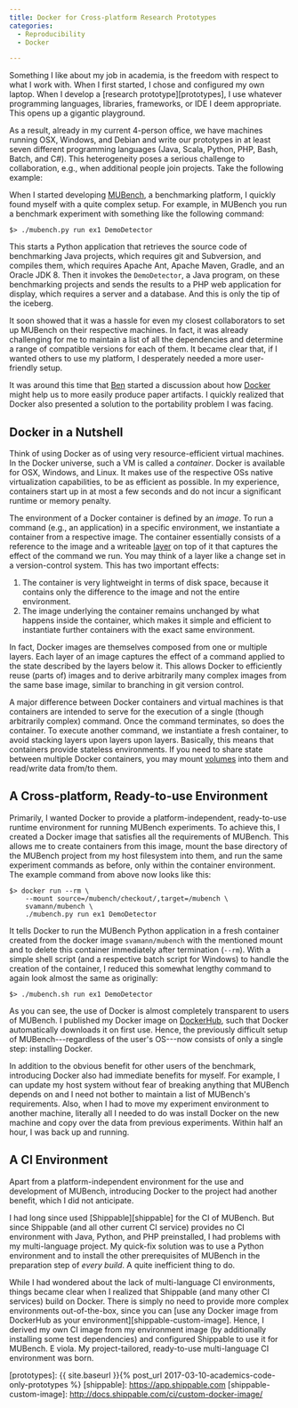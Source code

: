```yaml
---
title: Docker for Cross-platform Research Prototypes
categories:
  - Reproducibility
  - Docker

---
```


Something I like about my job in academia, is the freedom with respect to what I work with. When I first started, I chose and configured my own laptop. When I develop a [research prototype][prototypes], I use whatever programming languages, libraries, frameworks, or IDE I deem appropriate. This opens up a gigantic playground.

As a result, already in my current 4-person office, we have machines running OSX, Windows, and Debian and write our prototypes in at least seven different programming languages (Java, Scala, Python, PHP, Bash, Batch, and C#). This heterogeneity poses a serious challenge to collaboration, e.g., when additional people join projects. Take the following example:

When I started developing [MUBench][mubench], a benchmarking platform, I quickly found myself with a quite complex setup. For example, in MUBench you run a benchmark experiment with something like the following command:

    $> ./mubench.py run ex1 DemoDetector

This starts a Python application that retrieves the source code of benchmarking Java projects, which requires git and Subversion, and compiles them, which requires Apache Ant, Apache Maven, Gradle, and an Oracle JDK 8. Then it invokes the `DemoDetector`, a Java program, on these benchmarking projects and sends the results to a PHP web application for display, which requires a server and a database. And this is only the tip of the iceberg.

It soon showed that it was a hassle for even my closest collaborators to set up MUBench on their respective machines. In fact, it was already challenging for me to maintain a list of all the dependencies and determine a range of compatible versions for each of them. It became clear that, if I wanted others to use my platform, I desperately needed a more user-friendly setup.

It was around this time that [Ben][benhermann] started a discussion about how [Docker][docker] might help us to more easily produce paper artifacts. I quickly realized that Docker also presented a solution to the portability problem I was facing.

## Docker in a Nutshell

Think of using Docker as of using very resource-efficient virtual machines. In the Docker universe, such a VM is called a *container*. Docker is available for OSX, Windows, and Linux. It makes use of the respective OSs native virtualization capabilities, to be as efficient as possible. In my experience, containers start up in at most a few seconds and do not incur a significant runtime or memory penalty.

The environment of a Docker container is defined by an *image*. To run a command (e.g., an application) in a specific environment, we instantiate a container from a respective image. The container essentially consists of a reference to the image and a writeable [layer][docker-layers] on top of it that captures the effect of the command we run. You may think of a layer like a change set in a version-control system. This has two important effects:

1. The container is very lightweight in terms of disk space, because it contains only the difference to the image and not the entire environment.
2. The image underlying the container remains unchanged by what happens inside the container, which makes it simple and efficient to instantiate further containers with the exact same environment.

In fact, Docker images are themselves composed from one or multiple layers. Each layer of an image captures the effect of a command applied to the state described by the layers below it. This allows Docker to efficiently reuse (parts of) images and to derive arbitrarily many complex images from the same base image, similar to branching in git version control.

A major difference between Docker containers and virtual machines is that containers are intended to serve for the execution of a single (though arbitrarily complex) command. Once the command terminates, so does the container. To execute another command, we instantiate a fresh container, to avoid stacking layers upon layers upon layers. Basically, this means that containers provide stateless environments. If you need to share state between multiple Docker containers, you may mount [volumes][docker-volumes] into them and read/write data from/to them.

## A Cross-platform, Ready-to-use Environment

Primarily, I wanted Docker to provide a platform-independent, ready-to-use runtime environment for running MUBench experiments. To achieve this, I created a Docker image that satisfies all the requirements of MUBench. This allows me to create containers from this image, mount the base directory of the MUBench project from my host filesystem into them, and run the same experiment commands as before, only within the container environment. The example command from above now looks like this:

    $> docker run --rm \
        --mount source=/mubench/checkout/,target=/mubench \
        svamann/mubench \
        ./mubench.py run ex1 DemoDetector

It tells Docker to run the MUBench Python application in a fresh container created from the docker image `svamann/mubench` with the mentioned mount and to delete this container immediately after termination (`--rm`). With a simple shell script (and a respective batch script for Windows) to handle the creation of the container, I reduced this somewhat lengthy command to again look almost the same as originally:

    $> ./mubench.sh run ex1 DemoDetector

As you can see, the use of Docker is almost completely transparent to users of MUBench. I published my Docker image on [DockerHub][dockerhub], such that Docker automatically downloads it on first use. Hence, the previously difficult setup of MUBench---regardless of the user's OS---now consists of only a single step: installing Docker.

In addition to the obvious benefit for other users of the benchmark, introducing Docker also had immediate benefits for myself. For example, I can update my host system without fear of breaking anything that MUBench depends on and I need not bother to maintain a list of MUBench's requirements. Also, when I had to move my experiment environment to another machine, literally all I needed to do was install Docker on the new machine and copy over the data from previous experiments. Within half an hour, I was back up and running.

## A CI Environment

Apart from a platform-independent environment for the use and development of MUBench, introducing Docker to the project had another benefit, which I did not anticipate.

I had long since used [Shippable][shippable] for the CI of MUBench. But since Shippable (and all other current CI service) provides no CI environment with Java, Python, and PHP preinstalled, I had problems with my multi-language project. My quick-fix solution was to use a Python environment and to install the other prerequisites of MUBench in the preparation step of *every build*. A quite inefficient thing to do.

While I had wondered about the lack of multi-language CI environments, things became clear when I realized that Shippable (and many other CI services) build on Docker. There is simply no need to provide more complex environments out-of-the-box, since you can [use any Docker image from DockerHub as your environment][shippable-custom-image]. Hence, I derived my own CI image from my environment image (by additionally installing some test dependencies) and configured Shippable to use it for MUBench. E viola. My project-tailored, ready-to-use multi-language CI environment was born.

  [benhermann]: http://www.thewhitespace.de/
  [docker]: http://docker.com
  [dockerhub]: https://hub.docker.com/
  [docker-layers]: https://medium.com/@jessgreb01/digging-into-docker-layers-c22f948ed612
  [docker-volumes]: https://docs.docker.com/engine/admin/volumes/volumes/
  [mubench]: https://github.com/stg-tud/MUBench
  [prototypes]: {{ site.baseurl }}{% post_url 2017-03-10-academics-code-only-prototypes %}
  [shippable]: https://app.shippable.com
  [shippable-custom-image]: http://docs.shippable.com/ci/custom-docker-image/
